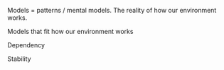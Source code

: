 Models = patterns / mental models.  The reality of how our environment works.

Models that fit how our environment works

Dependency

Stability
